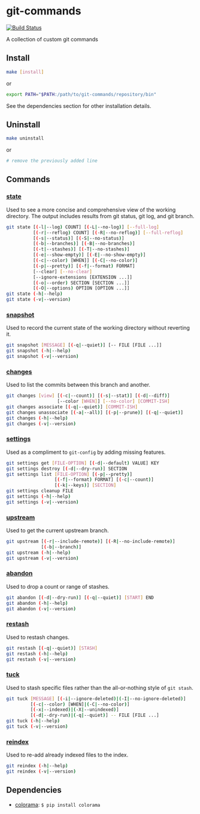 # git-commands

[![Build Status](https://travis-ci.org/Brickstertwo/git-commands.svg?branch=master)](https://travis-ci.org/Brickstertwo/git-commands)

A collection of custom git commands

## Install

```bash
make [install]
```
or
```bash
export PATH="$PATH:/path/to/git-commands/repository/bin"
```

See the dependencies section for other installation details.

## Uninstall

```bash
make uninstall
```
or
```bash
# remove the previously added line
```

## Commands
### [state][]

Used to see a more concise and comprehensive view of the working directory. The output includes results from git status, git log, and git branch.

```bash
git state [(-l|--log) COUNT] [(-L|--no-log)] [--full-log]
          [(-r|--reflog) COUNT] [(-R|--no-reflog)] [--full-reflog]
          [(-s|--status)] [(-S|--no-status)]
          [(-b|--branches)] [(-B|--no-branches)]
          [(-t|--stashes)] [(-T|--no-stashes)]
          [(-e|--show-empty)] [(-E|--no-show-empty)]
          [(-c|--color) [WHEN]] [(-C|--no-color)]
          [(-p|--pretty)] [(-f|--format) FORMAT]
          [--clear] [--no-clear]
          [--ignore-extensions [EXTENSION ...]]
          [(-o|--order) SECTION [SECTION ...]]
          [(-O|--options) OPTION [OPTION ...]]
git state (-h|--help)
git state (-v|--version)
```

### [snapshot][]

Used to record the current state of the working directory without reverting it.

```bash
git snapshot [MESSAGE] [(-q|--quiet)] [-- FILE [FILE ...]]
git snapshot (-h|--help)
git snapshot (-v|--version)
```

### [changes][]

Used to list the commits between this branch and another.

```bash
git changes [view] [(-c|--count)] [(-s|--stat)] [(-d|--diff)]
                   [--color [WHEN]] [--no-color] [COMMIT-ISH]
git changes associate [(-q|--quiet)] [COMMIT-ISH]
git changes unassociate [(-a|--all)] [(-p|--prune)] [(-q|--quiet)]
git changes (-h|--help)
git changes (-v|--version)
```

### [settings][]

Used as a compliment to `git-config` by adding missing features.

```bash
git settings get [FILE-OPTION] [(-d|--default) VALUE] KEY
git settings destroy [(-d|--dry-run)] SECTION
git settings list [FILE-OPTION] [(-p|--pretty)]
                  [(-f|--format) FORMAT] [(-c|--count)]
                  [(-k|--keys)] [SECTION]
git settings cleanup FILE
git settings (-h|--help)
git settings (-v|--version)
```

### [upstream][]

Used to get the current upstream branch.

```bash
git upstream [(-r|--include-remote)] [(-R|--no-include-remote)]
             [(-b|--branch)]
git upstream (-h|--help)
git upstream (-v|--version)
```

### [abandon][]

Used to drop a count or range of stashes.

```bash
git abandon [(-d|--dry-run)] [(-q|--quiet)] [START] END
git abandon (-h|--help)
git abandon (-v|--version)
```

### [restash][]

Used to restash changes.

```bash
git restash [(-q|--quiet)] [STASH]
git restash (-h|--help)
git restash (-v|--version)
```

### [tuck][]

Used to stash specific files rather than the all-or-nothing style of `git stash`.

```bash
git tuck [MESSAGE] [(-i|--ignore-deleted)|(-I|--no-ignore-deleted)]
         [(-c|--color) [WHEN]|(-C|--no-color)]
         [(-x|--indexed)|(-X|--unindexed)]
         [(-d|--dry-run)|(-q|--quiet)] -- FILE [FILE ...]
git tuck (-h|--help)
git tuck (-v|--version)
```

### [reindex][]

Used to re-add already indexed files to the index.

```bash
git reindex (-h|--help)
git reindex (-v|--version)
```

## Dependencies

- [colorama](https://pypi.python.org/pypi/colorama): `$ pip install colorama`

[state]: http://htmlpreview.github.io/?https://raw.githubusercontent.com/Brickstertwo/git-commands/master/man/man1/git-state.1.html
[snapshot]: http://htmlpreview.github.io/?https://raw.githubusercontent.com/Brickstertwo/git-commands/master/man/man1/git-snapshot.1.html
[changes]: http://htmlpreview.github.io/?https://raw.githubusercontent.com/Brickstertwo/git-commands/master/man/man1/git-changes.1.html
[settings]: http://htmlpreview.github.io/?https://raw.githubusercontent.com/Brickstertwo/git-commands/master/man/man1/git-settings.1.html
[upstream]: http://htmlpreview.github.io/?https://raw.githubusercontent.com/Brickstertwo/git-commands/master/man/man1/git-upstream.1.html
[abandon]: http://htmlpreview.github.io/?https://raw.githubusercontent.com/Brickstertwo/git-commands/master/man/man1/git-abandon.1.html
[restash]: http://htmlpreview.github.io/?https://raw.githubusercontent.com/Brickstertwo/git-commands/master/man/man1/git-restash.1.html
[tuck]: http://htmlpreview.github.io/?https://raw.githubusercontent.com/Brickstertwo/git-commands/master/man/man1/git-tuck.1.html
[reindex]: http://htmlpreview.github.io/?https://raw.githubusercontent.com/Brickstertwo/git-commands/master/man/man1/git-reindex.1.html
